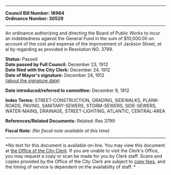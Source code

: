 * * * * *  
  
**Council Bill Number: [](#h0)[](#h2)18964**   
**Ordinance Number: 30529**  
  
* * * * *  
  
An ordinance authorizing and directing the Board of Public Works to incur an indebtedness against the General Fund in the sum of $10,000.00 on account of the cost and expense of the improvement of Jackson Street, et al by regarding as provided in Resolution NO. 3799.  
  
**Status:** Passed   
**Date passed by Full Council:** December 23, 1912   
**Date filed with the City Clerk:** December 24, 1912   
**Date of Mayor's signature:** December 24, 1912   
[(about the signature date)](/~public/approvaldate.htm)   
  
  
**Date introduced/referred to committee:** December 9, 1912   
  
**Index Terms:** STREET-CONSTRUCTION, GRADING, SIDEWALKS, PLANK-ROADS, PAVING, SANITARY-SEWERS, STORM-SEWERS, SIDE-SEWERS, WATER-MAINS, DRAINAGE, STREET-LIGHTING, ATLANTIC, CENTRAL-AREA  
  
**References/Related Documents:** Related: Res 3799  
  
**Fiscal Note:** *(No fiscal note available at this time)*  
  
* * * * *  
  
*No text for this document is available on-line. You may view this document at [the Office of the City Clerk](http://www.seattle.gov/leg/clerk/contactUs.htm). If you are unable to visit the Clerk's Office, you may request a copy or scan be made for you by Clerk staff. Scans and copies provided by the Office of the City Clerk are subject to [copy fees](http://clerk.seattle.gov/~public/clerkfees.htm), and the timing of service is dependent on the availability of staff. *  
  
  
